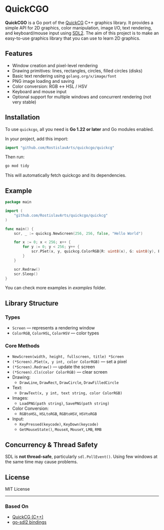 # QuickCGO

**QuickCGO** is a Go port of the [QuickCG](https://lodev.org/quickcg/) C++ graphics library. It provides a simple API for 2D graphics, color manipulation, image I/O, text rendering, and keyboard/mouse input using [SDL2](https://github.com/libsdl-org/SDL). The aim of this project is to make an easy-to-use graphics library that you can use to learn 2D graphics.

## Features

- Window creation and pixel-level rendering
- Drawing primitives: lines, rectangles, circles, filled circles (disks)
- Basic text rendering using `golang.org/x/image/font`
- PNG image loading and saving
- Color conversion: RGB ↔ HSL / HSV
- Keyboard and mouse input
- Optional support for multiple windows and concurrent rendering (not very stable)

## Installation

To use `quickcgo`, all you need is **Go 1.22 or later** and Go modules enabled.

In your project, add this import:

```go
import "github.com/RostislavArts/quickcgo/quickcg"
```

Then run:

```bash
go mod tidy
```

This will automatically fetch quickcgo and its dependencies.

## Example

```go
package main

import (
	"github.com/RostislavArts/quickcgo/quickcg"
)

func main() {
	scr, _ := quickcg.NewScreen(256, 256, false, "Hello World")

	for x := 0; x < 256; x++ {
		for y := 0; y < 256; y++ {
			scr.PSet(x, y, quickcg.ColorRGB{R: uint8(x), G: uint8(y), B: 128})
		}
	}

	scr.Redraw()
	scr.Sleep()
}
```

You can check more examples in *examples* folder.

## Library Structure

### Types

- `Screen` — represents a rendering window
- `ColorRGB`, `ColorHSL`, `ColorHSV` — color types

### Core Methods

- `NewScreen(width, height, fullscreen, title) *Screen`
- `(*Screen).PSet(x, y int, color ColorRGB)` — set a pixel
- `(*Screen).Redraw()` — update the screen
- `(*Screen).Cls(color ColorRGB)` — clear screen
- Drawing:
  - `DrawLine`, `DrawRect`, `DrawCircle`, `DrawFilledCircle`
- Text:
  - `DrawText(x, y int, text string, color ColorRGB)`
- Images:
  - `LoadPNG(path string)`, `SavePNG(path string)`
- Color Conversion:
  - `RGBtoHSL`, `HSLtoRGB`, `RGBtoHSV`, `HSVtoRGB`
- Input:
  - `KeyPressed(keycode)`, `KeyDown(keycode)`
  - `GetMouseState()`, `MouseX`, `MouseY`, `LMB`, `RMB`

## Concurrency & Thread Safety

SDL is **not thread-safe**, particularly `sdl.PollEvent()`. Using few windows at the same time may cause problems.

## License

MIT License

---

### Based On

- [QuickCG (C++)](https://lodev.org/quickcg/)
- [go-sdl2 bindings](https://github.com/veandco/go-sdl2)
